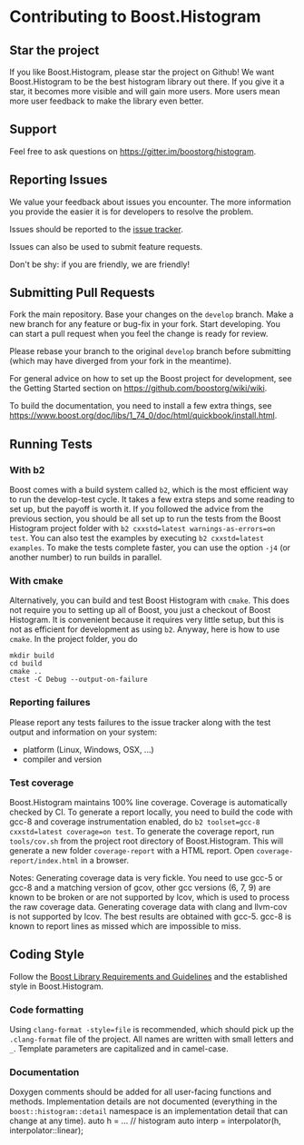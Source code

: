 # Contributing to Boost.Histogram

## Star the project

If you like Boost.Histogram, please star the project on Github! We want Boost.Histogram to be the best histogram library out there. If you give it a star, it becomes more visible and will gain more users. More users mean more user feedback to make the library even better.

## Support

Feel free to ask questions on https://gitter.im/boostorg/histogram.

## Reporting Issues

We value your feedback about issues you encounter. The more information you provide the easier it is for developers to resolve the problem.

Issues should be reported to the [issue tracker](
https://github.com/boostorg/histogram/issues?state=open).

Issues can also be used to submit feature requests.

Don't be shy: if you are friendly, we are friendly!

## Submitting Pull Requests

Fork the main repository. Base your changes on the `develop` branch. Make a new branch for any feature or bug-fix in your fork. Start developing. You can start a pull request when you feel the change is ready for review.

Please rebase your branch to the original `develop` branch before submitting (which may have diverged from your fork in the meantime).

For general advice on how to set up the Boost project for development, see the Getting Started section on
https://github.com/boostorg/wiki/wiki.

To build the documentation, you need to install a few extra things, see
https://www.boost.org/doc/libs/1_74_0/doc/html/quickbook/install.html.

## Running Tests

### With b2

Boost comes with a build system called `b2`, which is the most efficient way to run the develop-test cycle. It takes a few extra steps and some reading to set up, but the payoff is worth it. If you followed the advice from the previous section, you should be all set up to run the tests from the Boost Histogram project folder with `b2 cxxstd=latest warnings-as-errors=on test`. You can also test the examples by executing `b2 cxxstd=latest examples`. To make the tests complete faster, you can use the option `-j4` (or another number) to run builds in parallel.

### With cmake

Alternatively, you can build and test Boost Histogram with `cmake`. This does not require you to setting up all of Boost, you just a checkout of Boost Histogram. It is convenient because it requires very little setup, but this is not as efficient for development as using `b2`. Anyway, here is how to use `cmake`. In the project folder, you do
```
mkdir build
cd build
cmake ..
ctest -C Debug --output-on-failure
```

### Reporting failures

Please report any tests failures to the issue tracker along with the test
output and information on your system:

* platform (Linux, Windows, OSX, ...)
* compiler and version

### Test coverage

Boost.Histogram maintains 100% line coverage. Coverage is automatically checked by CI. To generate a report locally, you need to build the code with gcc-8 and coverage instrumentation enabled, do `b2 toolset=gcc-8 cxxstd=latest coverage=on test`. To generate the coverage report, run `tools/cov.sh` from the project root directory of Boost.Histogram. This will generate a new folder `coverage-report` with a HTML report. Open `coverage-report/index.html` in a browser.

Notes: Generating coverage data is very fickle. You need to use gcc-5 or gcc-8 and a matching version of gcov, other gcc versions (6, 7, 9) are known to be broken or are not supported by lcov, which is used to process the raw coverage data. Generating coverage data with clang and llvm-cov is not supported by lcov. The best results are obtained with gcc-5. gcc-8 is known to report lines as missed which are impossible to miss.

## Coding Style

Follow the [Boost Library Requirements and Guidelines](https://www.boost.org/development/requirements.html) and the established style in Boost.Histogram.

### Code formatting

Using `clang-format -style=file` is recommended, which should pick up the `.clang-format` file of the project. All names are written with small letters and `_`. Template parameters are capitalized and in camel-case.

### Documentation

Doxygen comments should be added for all user-facing functions and methods. Implementation details are not documented (everything in the `boost::histogram::detail` namespace is an implementation detail that can change at any time).
auto h = ... // histogram
auto interp = interpolator(h, interpolator::linear);

